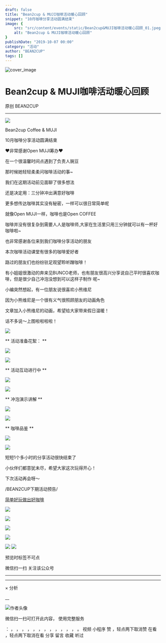 ```yaml
---
draft: false
title: "Bean2cup & MUJI咖啡活动暖心回顾"
snippet: "10月咖啡分享活动圆满结束"
image: {
    src: "src/content/events/static/Bean2cup&MUJI咖啡活动暖心回顾_01.jpeg",
    alt: "Bean2cup & MUJI咖啡活动暖心回顾"
}
publishDate: "2019-10-07 00:00"
category: "活动"
author: "BEAN2CUP"
tags: []
---
```


![cover_image](./static/Bean2cup&MUJI咖啡活动暖心回顾_01.jpeg)

#  Bean2cup & MUJI咖啡活动暖心回顾

原创  BEAN2CUP  

__ _ _ _ _

![](./static/Bean2cup&MUJI咖啡活动暖心回顾_02.gif)

Bean2cup Coffee & MUJI

10月咖啡分享活动圆满结束

❤️非常感谢Open MUJI筹办❤️



在一个很温馨时间点遇到了负责人豌豆

那时候她轻轻柔柔问咖啡活动的事~

我们在这期活动前见面聊了很多想法

还是决定用：三分钟冲出满意好咖啡

更多想传达咖啡其实没有秘密，一样可以很日常简单呢

就像Open MUJI一样，咖啡也是Open COFFEE

咖啡并没有很复杂到需要人人是咖啡师,大家在生活里只用三分钟就可以有一杯好咖啡啦~



也非常感谢各位来到我们咖啡分享活动的朋友

本次咖啡活动课堂有很多的咖啡爱好者

路过的朋友们也纷纷驻足观望聆听蹭咖啡！

有小姐姐很激动的奔来见BUNCO老师，也有朋友很高兴分享说自己平时很喜欢咖啡，但是很少自己冲泡没想到可以这样子制作  呢~

小编突然想起，有一位朋友说很喜欢小熊维尼

因为小熊维尼是一个很有义气很照顾朋友的动画角色

文章加入小熊维尼的动画，希望给大家带来假日温暖！

话不多说～上图啦啦啦啦！





![](./static/Bean2cup&MUJI咖啡活动暖心回顾_03.gif)

** 活动准备花絮：  **

![](./static/Bean2cup&MUJI咖啡活动暖心回顾_04.jpeg)



![](./static/Bean2cup&MUJI咖啡活动暖心回顾_03.gif)

** 活动互动进行中  **

![](./static/Bean2cup&MUJI咖啡活动暖心回顾_05.jpeg)



![](./static/Bean2cup&MUJI咖啡活动暖心回顾_03.gif)

** 冲泡演示讲解  **

![](./static/Bean2cup&MUJI咖啡活动暖心回顾_06.jpeg)



![](./static/Bean2cup&MUJI咖啡活动暖心回顾_03.gif)

** 咖啡品鉴  **

![](./static/Bean2cup&MUJI咖啡活动暖心回顾_07.jpeg)



![](./static/Bean2cup&MUJI咖啡活动暖心回顾_03.gif)

短短1个多小时的分享活动很快结束了

小伙伴们都意犹未尽，希望大家这次玩得开心！

下次活动再会呀～



/BEAN2CUP下期活动预告/

[ 简单好玩做出好咖啡
](http://mp.weixin.qq.com/s?__biz=MzAwNTYzODcxMg==&mid=2651349014&idx=1&sn=6aeb906651908c059a3c4354e6cfb448&chksm=80e55f41b792d6570efa118983d0aff2a554e2b9f7dbf1f30a94b985c56a0815450e1800a1e0&scene=21#wechat_redirect)





![](./static/Bean2cup&MUJI咖啡活动暖心回顾_08.jpeg)

![](./static/Bean2cup&MUJI咖啡活动暖心回顾_09.jpeg)

![](./static/Bean2cup&MUJI咖啡活动暖心回顾_10.jpeg)

![](./static/Bean2cup&MUJI咖啡活动暖心回顾_11.jpeg)

![](./static/Bean2cup&MUJI咖啡活动暖心回顾_12.jpeg)
![](./static/Bean2cup&MUJI咖啡活动暖心回顾_13.jpeg)



预览时标签不可点



微信扫一扫
关注该公众号





****



****



×  分析

__

![作者头像](./static/Bean2cup&MUJI咖啡活动暖心回顾_14.png)

微信扫一扫可打开此内容，
使用完整服务

：  ，  ，  ，  ，  ，  ，  ，  ，  ，  ，  ，  ，  。  视频  小程序  赞  ，轻点两下取消赞  在看  ，轻点两下取消在看
分享  留言  收藏  听过

